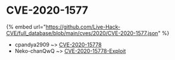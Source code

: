 # CVE-2020-1577
{% embed url="https://github.com/Live-Hack-CVE/full_database/blob/main/cves/2020/CVE-2020-1577.json" %}

* cpandya2909 ~> [CVE-2020-15778](https://www.alice-snow.ru/2020/database/cve-2020-1577/cve-2020-15778-cpandya2909)
* Neko-chanQwQ ~> [CVE-2020-15778-Exploit](https://www.alice-snow.ru/2020/database/cve-2020-1577/cve-2020-15778-exploit-neko-chanqwq)